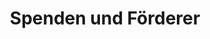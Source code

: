 ---
title: "Spenden und Förderer"
meta_title: ""
description: "This is meta description"
draft: false
---